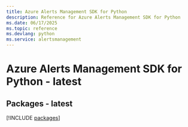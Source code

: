 ```yaml
---
title: Azure Alerts Management SDK for Python
description: Reference for Azure Alerts Management SDK for Python
ms.date: 06/17/2025
ms.topic: reference
ms.devlang: python
ms.service: alertsmanagement
---
```

# Azure Alerts Management SDK for Python - latest
## Packages - latest
[!INCLUDE [packages](alerts-management-index.md)]